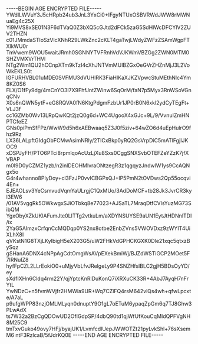 -----BEGIN AGE ENCRYPTED FILE-----
YWdlLWVuY3J5cHRpb24ub3JnL3YxCi0+IFgyNTUxOSBVRWdJWW8rMWNuaEg4c25X
Yi9MVS8xSE01N3F6dTVaQ0Z3bXQ5cGJtd2dFCk5zaG5SdHlWcDFCYlV2ZUV2THZN
c01JMmdaSTloSzVlcXNhR29LWkZnc2cKLT4gaTwjLWdyZWFzZSAmWgpFTXlkWU0r
TmVwem9WOU5waitJRmh0SGNNYTVFRnhVdVJKWmVBZGg2ZWN0MTM0SHZVMXVrTHVl
NTg2Wm1QU2hCCnpXTm9kTzI4cXhJNTVmMUlBZGxOeGVrZHZnMjJ3L2VoWkEKLS0t
IGFURHVBL01uMDE0SVFMU3dVUHlRK3FiaHlKaXJKZVpwcStuMEthNlc4Ym8KZ0S6
FLX/O1fFy9dg/4mCnYO3I7X9FhfJntZWinw6SqOrM/faN7p5Myx3RnWSoVGnqCNv
X0s6nQWN5ytF+eG8RQVA0fN6KtgPdgmFzbUr1JP0rB0N6xkl2ydCyTEgFt+VLJ3f
cc1GZMb0Wv13LRpQwKQt2jzQ0g6d+WC4UgooX4xGJc+9L/9/VvnuIZmHNPTCfeEZ
GNs0piPmSfFPz/WwW9d5h6xAEBwaaq5Z3J0f5ziv+64wZO6d4uEpHulrO9fhz9Rz
LX36LALpftGIdgObFCMwAsimNRly/2TlCxBkp0yRQ2GsVrpDiC5mATlFgjIJKOC9
xDSPJyFH/PTO6PTci8rpmlqoAcUzLjXu8Sxs0CggSNXSvbOTEFZeYZzK7jfXVBAP
m0I9D0yCZMZ1yzb/n2inlDEOHMlvraONtzegR3z1qgqyzJndwlW1ys9CcAQNgx5o
G4r4whanno8PlyDoy+cl3FzJP0vvICBGPsQJ+IP5PmN2tOVDws2Qp55ocqvi4En+
EJEAOLsv3YeCsmvudVqmYaULrgjC1QxMUo/3AdDoMCF+tb28Jk3JvrCR3kyI3EW6
/01AV5vggRk5OWkwgxSJiOTbkq8e77023+AJSaTL7MraqDtfCVlsYuzMG73SibQM
YgxObyXZkUKlAFumJte0LITTg2vtkuLm/aXDYNSUYSE9aUN1EytJtHDNnlTDI/ix
2YaG5AImzxCrfqnCcMQDqp0YS2nx8otbe2EnbZVns5VWOVDxz9zWYIT4UiXLhX8I
qVKstN1G8TXjLKyIbigH5eX203G5/uW2FHkVdGPHCKGXK0Dle21xqc5qtxzBySqz
gSHanA6DNX4cNPpAgCdtOmgWsAVpEXekBmiWj/BJZdWSTiGCP2MOet5F7IRNuIZ8
hyfFpCZL2LLrEokiO0+uMjyVbLfvJRelgeLy9P4SNZHfslBLC2gjH5BDsOyYD/ey
sXdfIXHn6Cldq4rm22Y/qjYptcKnRlDuKonQ7iXRXuCK33R+4AbJ7AyqH7nFrYtL
YwNDzC+n5fvmWVjfr2HMWla9UR+Wq7CZiFQ4rsM642vlQs4wh+qfwLpcxte/A7aL
p9ufgWPP83nzjOMLMLyqn0dnuptY9O1gL7oETuM6ypaqZpGm6q7TJ8Ghw3PLwAdX
ts7W32a2BzCgQDOwUD2OflGdpSP/4dbQ90td1qjWfUfKouCqMIdQPFVgNH8M25C9
tmTxvGuko49ovy7HFj/byajUK1/LvmfcdlUepJWWOTZt21pyLvkShl+76sXsemM6
ntF3RzlcaB/5fJdrKQ0E
-----END AGE ENCRYPTED FILE-----

